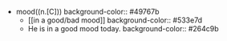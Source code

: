 - mood((n.[C]))
  background-color:: #49767b
	- [[in a good/bad mood]]
	  background-color:: #533e7d
	- He is in a good mood today.
	  background-color:: #264c9b